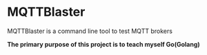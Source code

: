# MQTTBlaster
MQTTBlaster is a command line tool to test MQTT brokers

**The primary purpose of this project is to teach myself Go(Golang)**
